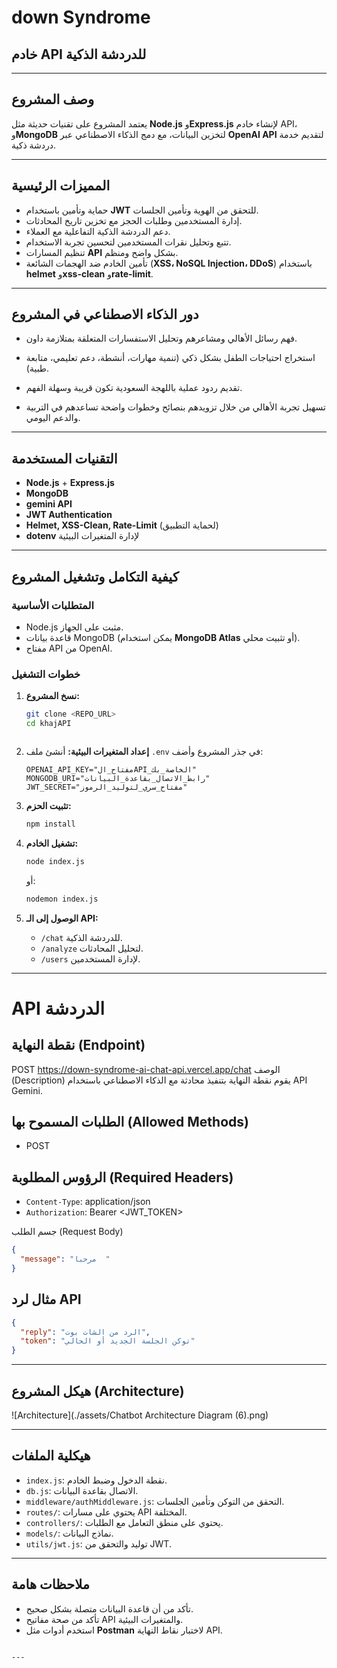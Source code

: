 # down Syndrome
## خادم API للدردشة الذكية

---

## وصف المشروع 
يعتمد المشروع على تقنيات حديثة مثل **Node.js** و**Express.js** لإنشاء خادم API، و**MongoDB** لتخزين البيانات، مع دمج الذكاء الاصطناعي عبر **OpenAI API** لتقديم خدمة دردشة ذكية.

---

## المميزات الرئيسية
- حماية وتأمين باستخدام **JWT** للتحقق من الهوية وتأمين الجلسات.
- إدارة المستخدمين وطلبات الحجز مع تخزين تاريخ المحادثات.
- دعم الدردشة الذكية التفاعلية مع العملاء.
- تتبع وتحليل نقرات المستخدمين لتحسين تجربة الاستخدام.
- تنظيم المسارات **API** بشكل واضح ومنظم.
- تأمين الخادم ضد الهجمات الشائعة (**XSS، NoSQL Injection، DDoS**) باستخدام **helmet** و**xss-clean** و**rate-limit**.

---

## دور الذكاء الاصطناعي في المشروع

- فهم رسائل الأهالي ومشاعرهم وتحليل الاستفسارات المتعلقة بمتلازمة داون.

- استخراج احتياجات الطفل بشكل ذكي (تنمية مهارات، أنشطة، دعم تعليمي، متابعة طبية).

- تقديم ردود عملية باللهجة السعودية تكون قريبة وسهلة الفهم.

- تسهيل تجربة الأهالي من خلال تزويدهم بنصائح وخطوات واضحة تساعدهم في التربية والدعم اليومي.

---

## التقنيات المستخدمة
- **Node.js** + **Express.js**
- **MongoDB**
- **gemini API**
- **JWT Authentication**
- **Helmet, XSS-Clean, Rate-Limit** (لحماية التطبيق)
- **dotenv** لإدارة المتغيرات البيئية

---

## كيفية التكامل وتشغيل المشروع

### المتطلبات الأساسية
- Node.js مثبت على الجهاز.
- قاعدة بيانات MongoDB (يمكن استخدام **MongoDB Atlas** أو تثبيت محلي).
- مفتاح API من OpenAI.

### خطوات التشغيل
1. **نسخ المشروع:**
   ```bash
   git clone <REPO_URL>
   cd khajAPI
```
````

2. **إعداد المتغيرات البيئية:**
   أنشئ ملف `.env` في جذر المشروع وأضف:

   ```env
   OPENAI_API_KEY="مفتاح_الAPI_الخاصة_بك"
   MONGODB_URI="رابط_الاتصال_بقاعدة_البيانات"
   JWT_SECRET="مفتاح_سري_لتوليد_الرموز"
   ```

3. **تثبيت الحزم:**

   ```bash
   npm install
   ```

4. **تشغيل الخادم:**

   ```bash
   node index.js
   ```

   أو:

   ```bash
   nodemon index.js
   ```

5. **الوصول إلى الـ API:**

   * `/chat` للدردشة الذكية.
   * `/analyze` لتحليل المحادثات.
   * `/users` لإدارة المستخدمين.

---

# API الدردشة  
## نقطة النهاية (Endpoint)
POST https://down-syndrome-ai-chat-api.vercel.app/chat
الوصف (Description)
يقوم نقطة النهاية بتنفيذ محادثة مع الذكاء الاصطناعي باستخدام API Gemini.

## الطلبات المسموح بها (Allowed Methods)

* POST

## الرؤوس المطلوبة (Required Headers)

* `Content-Type`: application/json
* `Authorization`: Bearer <JWT_TOKEN>

جسم الطلب (Request Body)
```json
{
  "message": "مرحبا  "
}
```

## مثال لرد API

```json
{
  "reply": "الرد من الشات بوت",
  "token": "توكن الجلسة الجديد أو الحالي"
}
```
---

## هيكل المشروع (Architecture)

![Architecture](./assets/Chatbot Architecture Diagram (6).png)

---

## هيكلية الملفات

* `index.js`: نقطة الدخول وضبط الخادم.
* `db.js`: الاتصال بقاعدة البيانات.
* `middleware/authMiddleware.js`: التحقق من التوكن وتأمين الجلسات.
* `routes/`: يحتوي على مسارات API المختلفة.
* `controllers/`: يحتوي على منطق التعامل مع الطلبات.
* `models/`: نماذج البيانات.
* `utils/jwt.js`: توليد والتحقق من JWT.

---

## ملاحظات هامة

* تأكد من أن قاعدة البيانات متصلة بشكل صحيح.
* تأكد من صحة مفاتيح API والمتغيرات البيئية.
* استخدم أدوات مثل **Postman** لاختبار نقاط النهاية API.

```

---
